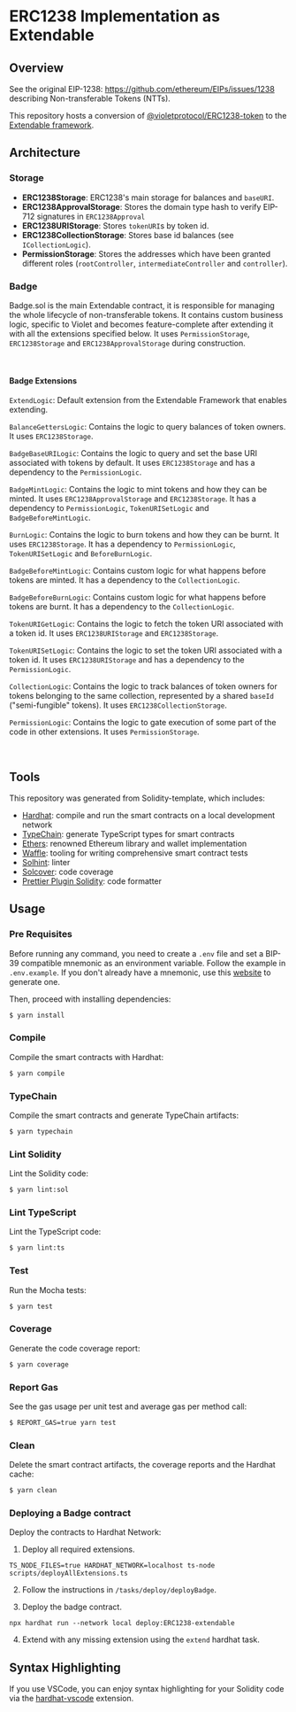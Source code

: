 # ERC1238 Implementation as Extendable

## Overview

See the original EIP-1238: https://github.com/ethereum/EIPs/issues/1238 describing Non-transferable Tokens (NTTs).

This repository hosts a conversion of [@violetprotocol/ERC1238-token](https://github.com/violetprotocol/ERC1238-token) to the [Extendable framework](https://github.com/violetprotocol/extendable).

## Architecture

### Storage

- **ERC1238Storage**: ERC1238's main storage for balances and `baseURI`.
- **ERC1238ApprovalStorage**: Stores the domain type hash to verify EIP-712 signatures in `ERC1238Approval`
- **ERC1238URIStorage**: Stores `tokenURI`s by token id.
- **ERC1238CollectionStorage**: Stores base id balances (see `ICollectionLogic`).
- **PermissionStorage**: Stores the addresses which have been granted different roles (`rootController`, `intermediateController` and `controller`).

### Badge

Badge.sol is the main Extendable contract, it is responsible for managing the whole lifecycle of non-transferable tokens. It contains custom business logic, specific to Violet and becomes feature-complete after extending it with all the extensions specified below.
It uses `PermissionStorage`, `ERC1238Storage` and `ERC1238ApprovalStorage` during construction.

<br/>

#### Badge Extensions

`ExtendLogic`: Default extension from the Extendable Framework that enables extending.

`BalanceGettersLogic`: Contains the logic to query balances of token owners. It uses `ERC1238Storage`.

`BadgeBaseURILogic`: Contains the logic to query and set the base URI associated with tokens by default. It uses `ERC1238Storage` and has a dependency to the `PermissionLogic`.

`BadgeMintLogic`: Contains the logic to mint tokens and how they can be minted. It uses `ERC1238ApprovalStorage` and `ERC1238Storage`. It has a dependency to `PermissionLogic`, `TokenURISetLogic` and `BadgeBeforeMintLogic`.

`BurnLogic`: Contains the logic to burn tokens and how they can be burnt. It uses `ERC1238Storage`. It has a dependency to `PermissionLogic`, `TokenURISetLogic` and `BeforeBurnLogic`.

`BadgeBeforeMintLogic`: Contains custom logic for what happens before tokens are minted. It has a dependency to the `CollectionLogic`.

`BadgeBeforeBurnLogic`: Contains custom logic for what happens before tokens are burnt. It has a dependency to the `CollectionLogic`.

`TokenURIGetLogic`: Contains the logic to fetch the token URI associated with a token id. It uses `ERC1238URIStorage` and `ERC1238Storage`.

`TokenURISetLogic`: Contains the logic to set the token URI associated with a token id. It uses `ERC1238URIStorage` and has a dependency to the `PermissionLogic`.

`CollectionLogic`: Contains the logic to track balances of token owners for tokens belonging to the same collection, represented by a shared `baseId` ("semi-fungible" tokens). It uses `ERC1238CollectionStorage`.

`PermissionLogic`: Contains the logic to gate execution of some part of the code in other extensions. It uses `PermissionStorage`.

<br/>

## Tools

This repository was generated from Solidity-template, which includes:

- [Hardhat](https://github.com/nomiclabs/hardhat): compile and run the smart contracts on a local development network
- [TypeChain](https://github.com/ethereum-ts/TypeChain): generate TypeScript types for smart contracts
- [Ethers](https://github.com/ethers-io/ethers.js/): renowned Ethereum library and wallet implementation
- [Waffle](https://github.com/EthWorks/Waffle): tooling for writing comprehensive smart contract tests
- [Solhint](https://github.com/protofire/solhint): linter
- [Solcover](https://github.com/sc-forks/solidity-coverage): code coverage
- [Prettier Plugin Solidity](https://github.com/prettier-solidity/prettier-plugin-solidity): code formatter

## Usage

### Pre Requisites

Before running any command, you need to create a `.env` file and set a BIP-39 compatible mnemonic as an environment
variable. Follow the example in `.env.example`. If you don't already have a mnemonic, use this [website](https://iancoleman.io/bip39/) to generate one.

Then, proceed with installing dependencies:

```sh
$ yarn install
```

### Compile

Compile the smart contracts with Hardhat:

```sh
$ yarn compile
```

### TypeChain

Compile the smart contracts and generate TypeChain artifacts:

```sh
$ yarn typechain
```

### Lint Solidity

Lint the Solidity code:

```sh
$ yarn lint:sol
```

### Lint TypeScript

Lint the TypeScript code:

```sh
$ yarn lint:ts
```

### Test

Run the Mocha tests:

```sh
$ yarn test
```

### Coverage

Generate the code coverage report:

```sh
$ yarn coverage
```

### Report Gas

See the gas usage per unit test and average gas per method call:

```sh
$ REPORT_GAS=true yarn test
```

### Clean

Delete the smart contract artifacts, the coverage reports and the Hardhat cache:

```sh
$ yarn clean
```

### Deploying a Badge contract

Deploy the contracts to Hardhat Network:

1. Deploy all required extensions.

```
TS_NODE_FILES=true HARDHAT_NETWORK=localhost ts-node scripts/deployAllExtensions.ts
```

2. Follow the instructions in `/tasks/deploy/deployBadge`.

3. Deploy the badge contract.

```
npx hardhat run --network local deploy:ERC1238-extendable
```

4. Extend with any missing extension using the `extend` hardhat task.

## Syntax Highlighting

If you use VSCode, you can enjoy syntax highlighting for your Solidity code via the [hardhat-vscode](https://github.com/NomicFoundation/hardhat-vscode) extension.
